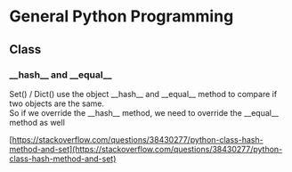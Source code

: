 # General Python Programming

## Class

### \_\_hash\_\_ and \_\_equal\_\_

Set() / Dict() use the object \_\_hash\_\_ and \_\_equal\_\_ method to compare if two objects are the same. \
So if we override the \_\_hash\_\_ method, we need to override the \_\_equal\_\_ method as well

[https://stackoverflow.com/questions/38430277/python-class-hash-method-and-set](https://stackoverflow.com/questions/38430277/python-class-hash-method-and-set)
